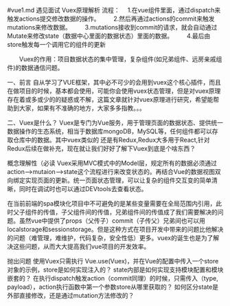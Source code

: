 #vue1.md
遇见面试 Vuex原理解析
流程：
　1.在vue组件里面，通过dispatch来触发actions提交修改数据的操作。
　　2.然后再通过actions的commit来触发mutations来修改数据。
　　3.mutations接收到commit的请求，就会自动通过Mutate来修改state（数据中心里面的数据状态）里面的数据。
　　4.最后由store触发每一个调用它的组件的更新

　　Vuex的作用：项目数据状态的集中管理，复杂组件(如兄弟组件、远房亲戚组件)的数据通信问题。



一、前言
自从学习了VUE框架，其中必不可少的会用到vuex这个核心插件，而且在做项目的时候，基本都会使用，可能你会使用vuex状态管理，但是对vuex原理存在着或多或少的的疑惑或不解，这篇文章就针对vuex原理进行研究，希望能帮助到大家，如果有不准确的地方，大家多多指教。。。

二、Vuex是什么？
Vuex是专门为Vue服务，用于管理页面的数据状态、提供统一数据操作的生态系统，相当于数据库mongoDB，MySQL等，任何组件都可以存取仓库中的数据。其中vuex类似的 还是有Redux,Redux大多用于React,针对Redux后续在做补充，现在就让我们好好了解下Vuex到底是个啥东西？

概念理解性（必读
Vuex采用MVC模式中的Model层，规定所有的数据必须通过action—>mutaion—>state这个流程进行来改变状态的。再结合Vue的数据视图双向绑定实现页面的更新。统一页面状态管理，可以让复杂的组件交互变的简单清晰，同时在调试时也可以通过DEVtools去查看状态。

在当前前端的spa模块化项目中不可避免的是某些变量需要在全局范围内引用，此时父子组件的传值，子父组件间的传值，兄弟组件间的传值成了我们需要解决的问题。虽然vue中提供了props（父传子）commit（子传父）兄弟间也可以用localstorage和sessionstorage。但是这种方式在项目开发中带来的问题比他解决的问题（难管理，难维护，代码复杂，安全性低）更多。vuex的诞生也是为了解决这些问题，从而大大提高我们vue项目的开发效率。

抛出问题
使用Vuex只需执行 Vue.use(Vuex)，并在Vue的配置中传入一个store对象的示例，store是如何实现注入的？
state内部是如何实现支持模块配置和模块嵌套的？
在执行dispatch触发action（commit同理）的时候，只需传入（type, payload），action执行函数中第一个参数store从哪里获取的？
如何区分state是外部直接修改，还是通过mutation方法修改的？
